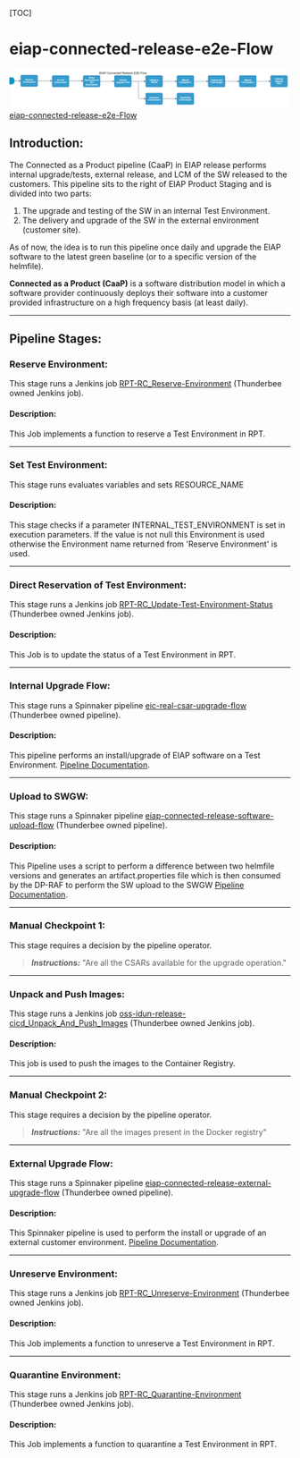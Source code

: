 [TOC]

# eiap-connected-release-e2e-Flow

![eiap_connected_release_e2e_flow](../diagrams/eiap_connected_release_e2e_flow.png)
[eiap-connected-release-e2e-Flow](https://spinnaker.rnd.gic.ericsson.se/#/applications/eiap-release-e2e-cicd/executions/configure/b7c0e15e-7ba6-4307-b792-511211477ff9)
## Introduction:
The Connected as a Product pipeline (CaaP) in EIAP release performs internal upgrade/tests, external release, and LCM of the SW released to the customers. This pipeline sits to the right of EIAP Product Staging and is divided into two parts:

1. The upgrade and testing of the SW in an internal Test Environment.
2. The delivery and upgrade of the SW in the external environment (customer site).

As of now, the idea is to run this pipeline once daily and upgrade the EIAP software to the latest green baseline (or to a specific version of the helmfile).

**Connected as a Product (CaaP)** is a software distribution model in which a software provider continuously deploys their software into a customer provided infrastructure on a high frequency basis (at least daily).

 * * *

## Pipeline Stages:

### Reserve Environment:
This stage runs a Jenkins job [RPT-RC_Reserve-Environment](https://fem5s11-eiffel216.eiffel.gic.ericsson.se:8443/jenkins/job/RPT-RC_Reserve-Environment) (Thunderbee owned Jenkins job).

#### Description:
This Job implements a function to reserve a Test Environment in RPT.

 * * *
### Set Test Environment:
This stage runs evaluates variables and sets RESOURCE_NAME

#### Description:
This stage checks if a parameter INTERNAL_TEST_ENVIRONMENT is set in execution parameters.
If the value is not null this Environment is used otherwise the Environment name returned from 'Reserve Environment' is used.

 * * *
### Direct Reservation of Test Environment:
This stage runs a Jenkins job [RPT-RC_Update-Test-Environment-Status](https://fem5s11-eiffel216.eiffel.gic.ericsson.se:8443/jenkins/job/RPT-RC_Update-Test-Environment-Status) (Thunderbee owned Jenkins job).

#### Description:
This Job is to update the status of a Test Environment in RPT.

 * * *
### Internal Upgrade Flow:
This stage runs a Spinnaker pipeline [eic-real-csar-upgrade-flow](https://spinnaker.rnd.gic.ericsson.se/#/applications/eiap-release-e2e-cicd/executions/configure/e8ffc0aa-7b88-4aa3-a6d9-65d85b14cad9) (Thunderbee owned pipeline).


#### Description:
This pipeline performs an install/upgrade of EIAP software on a Test Environment.
[Pipeline Documentation](../../caap_internal_child_flows/documentation/eic_real_csar_upgrade_flow.md).

 * * *
### Upload to SWGW:
This stage runs a Spinnaker pipeline [eiap-connected-release-software-upload-flow](https://spinnaker.rnd.gic.ericsson.se/#/applications/eiap-release-e2e-cicd/executions/configure/e419c371-dd86-42dd-9231-2e01b6d187fd) (Thunderbee owned pipeline).

#### Description:
This Pipeline uses a script to perform a difference between two helmfile versions and generates an artifact.properties file which is then consumed by the DP-RAF to perform the SW upload to the SWGW
[Pipeline Documentation](../../caap_internal_child_flows/documentation/eiap_connected_release_software_upload_flow.md).
 * * *
### Manual Checkpoint 1:
This stage requires a decision by the pipeline operator.

> **_Instructions:_** "Are all the CSARs available for the upgrade operation."
 * * *
### Unpack and Push Images:
This stage runs a Jenkins job [oss-idun-release-cicd_Unpack_And_Push_Images](https://fem5s11-eiffel052.eiffel.gic.ericsson.se:8443/jenkins/job/oss-idun-release-cicd_Unpack_And_Push_Images) (Thunderbee owned Jenkins job).

#### Description:
This job is used to push the images to the Container Registry.

 * * *
### Manual Checkpoint 2:
This stage requires a decision by the pipeline operator.

> **_Instructions:_** "Are all the images present in the Docker registry"
 * * *
### External Upgrade Flow:
This stage runs a Spinnaker pipeline [eiap-connected-release-external-upgrade-flow](https://spinnaker.rnd.gic.ericsson.se/#/applications/eiap-release-e2e-cicd/executions/configure/0b592fb3-2d61-436c-b2df-f615787138c3) (Thunderbee owned pipeline).

#### Description:
This Spinnaker pipeline is used to perform the install or upgrade of an external customer environment.
[Pipeline Documentation](../../caap_external_child_flows/documentation/eiap-connected-release-external-upgrade-flow.md).

 * * *
### Unreserve Environment:
This stage runs a Jenkins job [RPT-RC_Unreserve-Environment](https://fem5s11-eiffel216.eiffel.gic.ericsson.se:8443/jenkins/job/RPT-RC_Unreserve-Environment) (Thunderbee owned Jenkins job).

#### Description:
This Job implements a function to unreserve a Test Environment in RPT.

 * * *
### Quarantine Environment:
This stage runs a Jenkins job [RPT-RC_Quarantine-Environment](https://fem5s11-eiffel216.eiffel.gic.ericsson.se:8443/jenkins/job/RPT-RC_Quarantine-Environment) (Thunderbee owned Jenkins job).

#### Description:
This Job implements a function to quarantine a Test Environment in RPT.
